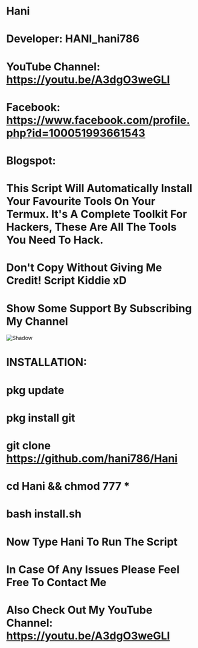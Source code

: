 # Hani
# Developer: HANI_hani786

# YouTube Channel: https://youtu.be/A3dgO3weGLI
# Facebook: https://www.facebook.com/profile.php?id=100051993661543
# Blogspot: 
#
# This Script Will Automatically Install Your Favourite Tools On Your Termux. It's A Complete Toolkit For Hackers, These Are All The Tools You Need To Hack.
# Don't Copy Without Giving Me Credit! Script Kiddie xD
# Show Some Support By Subscribing My Channel
![Shadow](https://github.com/hani787/Hani/blob/master/Screenshot_2020-07-14-01-25-33.png)

#
#
# INSTALLATION:

# pkg update

# pkg install git

# git clone https://github.com/hani786/Hani

# cd Hani && chmod 777 *

# bash install.sh
#
# Now Type Hani To Run The Script
#
# In Case Of Any Issues Please Feel Free To Contact Me
#
# Also Check Out My YouTube Channel: https://youtu.be/A3dgO3weGLI





